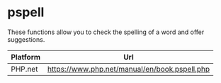 # pspell

These functions allow you to check the spelling of a word and offer suggestions.

| Platform | Url                                                              |
|----------|------------------------------------------------------------------|
| PHP.net  | https://www.php.net/manual/en/book.pspell.php                    |
